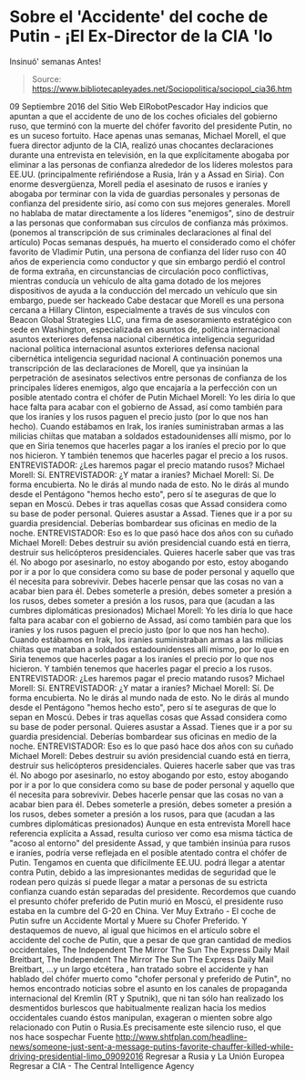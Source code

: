 # Sobre el 'Accidente' del coche de Putin - ¡El Ex-Director de la CIA 'lo 
Insinuó' semanas Antes!

> Source: https://www.bibliotecapleyades.net/Sociopolitica/sociopol_cia36.htm

09 Septiembre 2016
del Sitio Web ElRobotPescador
Hay indicios que apuntan a que el accidente de uno de los coches oficiales del gobierno ruso, que terminó con la muerte del chófer favorito del presidente Putin, no es un suceso fortuito. Hace apenas unas semanas, Michael Morell, el que fuera director adjunto de la CIA, realizó unas chocantes declaraciones durante una entrevista en televisión, en la que explícitamente abogaba por eliminar a las personas de confianza alrededor de los líderes molestos para EE.UU. (principalmente refiriéndose a Rusia, Irán y a Assad en Siria). Con enorme desvergüenza, Morell pedía el asesinato de rusos e iraníes y abogaba por terminar con la vida de guardias personales y personas de confianza del presidente sirio, así como con sus mejores generales.
Morell no hablaba de matar directamente a los líderes "enemigos", sino de destruir a las personas que conformaban sus círculos de confianza más próximos. (ponemos al transcripción de sus criminales declaraciones al final del artículo) Pocas semanas después, ha muerto el considerado como el chófer favorito de Vladimir Putin, una persona de confianza del líder ruso con 40 años de experiencia como conductor y que sin embargo perdió el control de forma extraña, en circunstancias de circulación poco conflictivas, mientras conducía un vehículo de alta gama dotado de los mejores dispositivos de ayuda a la conducción del mercado un vehículo que sin embargo, puede ser hackeado Cabe destacar que Morell es una persona cercana a Hillary Clinton, especialmente a través de sus vínculos con Beacon Global Strategies LLC, una firma de asesoramiento estratégico con sede en Washington, especializada en asuntos de,
política internacional asuntos exteriores defensa nacional cibernética inteligencia seguridad nacional
política internacional
asuntos exteriores
defensa nacional
cibernética
inteligencia
seguridad nacional
A continuación ponemos una transcripción de las declaraciones de Morell, que ya insinúan la perpetración de asesinatos selectivos entre personas de confianza de los principales líderes enemigos, algo que encajaría a la perfección con un posible atentado contra el chófer de Putin
Michael Morell: Yo les diría lo que hace falta para acabar con el gobierno de Assad, así como también para que los iraníes y los rusos paguen el precio justo (por lo que nos han hecho). Cuando estábamos en Irak, los iraníes suministraban armas a las milicias chiítas que mataban a soldados estadounidenses allí mismo, por lo que en Siria tenemos que hacerles pagar a los iraníes el precio por lo que nos hicieron. Y también tenemos que hacerles pagar el precio a los rusos. ENTREVISTADOR: ¿Les haremos pagar el precio matando rusos? Michael Morell: Sí. ENTREVISTADOR: ¿Y matar a iraníes? Michael Morell: Sí. De forma encubierta. No le dirás al mundo nada de esto. No le dirás al mundo desde el Pentágono "hemos hecho esto", pero sí te aseguras de que lo sepan en Moscú. Debes ir tras aquellas cosas que Assad considera como su base de poder personal. Quieres asustar a Assad. Tienes que ir a por su guardia presidencial. Deberías bombardear sus oficinas en medio de la noche. ENTREVISTADOR: Eso es lo que pasó hace dos años con su cuñado Michael Morell: Debes destruir su avión presidencial cuando está en tierra, destruir sus helicópteros presidenciales. Quieres hacerle saber que vas tras él. No abogo por asesinarlo, no estoy abogando por esto, estoy abogando por ir a por lo que considera como su base de poder personal y aquello que él necesita para sobrevivir. Debes hacerle pensar que las cosas no van a acabar bien para él. Debes someterle a presión, debes someter a presión a los rusos, debes someter a presión a los rusos, para que (acudan a las cumbres diplomáticas presionados)
Michael Morell: Yo les diría lo que hace falta para acabar con el gobierno de Assad, así como también para que los iraníes y los rusos paguen el precio justo (por lo que nos han hecho).
Cuando estábamos en Irak, los iraníes suministraban armas a las milicias chiítas que mataban a soldados estadounidenses allí mismo, por lo que en Siria tenemos que hacerles pagar a los iraníes el precio por lo que nos hicieron.
Y también tenemos que hacerles pagar el precio a los rusos.
ENTREVISTADOR: ¿Les haremos pagar el precio matando rusos? Michael Morell: Sí.
ENTREVISTADOR: ¿Y matar a iraníes? Michael Morell: Sí. De forma encubierta. No le dirás al mundo nada de esto. No le dirás al mundo desde el Pentágono "hemos hecho esto", pero sí te aseguras de que lo sepan en Moscú.
Debes ir tras aquellas cosas que Assad considera como su base de poder personal. Quieres asustar a Assad. Tienes que ir a por su guardia presidencial. Deberías bombardear sus oficinas en medio de la noche.
ENTREVISTADOR: Eso es lo que pasó hace dos años con su cuñado Michael Morell: Debes destruir su avión presidencial cuando está en tierra, destruir sus helicópteros presidenciales. Quieres hacerle saber que vas tras él.
No abogo por asesinarlo, no estoy abogando por esto, estoy abogando por ir a por lo que considera como su base de poder personal y aquello que él necesita para sobrevivir.
Debes hacerle pensar que las cosas no van a acabar bien para él. Debes someterle a presión, debes someter a presión a los rusos, debes someter a presión a los rusos, para que (acudan a las cumbres diplomáticas presionados)
Aunque en esta entrevista Morell hace referencia explícita a Assad, resulta curioso ver como esa misma táctica de "acoso al entorno" del presidente Assad, y que también insinúa para rusos e iraníes, podría verse reflejada en el posible atentado contra el chófer de Putin. Tengamos en cuenta que difícilmente EE.UU. podrá llegar a atentar contra Putin, debido a las impresionantes medidas de seguridad que le rodean pero quizás sí puede llegar a matar a personas de su estricta confianza cuando están separadas del presidente.
Recordemos que cuando el presunto chófer preferido de Putin murió en Moscú, el presidente ruso estaba en la cumbre del G-20 en China. Ver Muy Extraño - El coche de Putin sufre un Accidente Mortal y Muere su Chofer Preferido.
Y destaquemos de nuevo, al igual que hicimos en el artículo sobre el accidente del coche de Putin, que a pesar de que gran cantidad de medios occidentales,
The Independent The Mirror The Sun The Express Daily Mail Breitbart,
The Independent
The Mirror
The Sun
The Express
Daily Mail
Breitbart,
...y un largo etcétera , han tratado sobre el accidente y han hablado del chófer muerto como "chofer personal y preferido de Putin", no hemos encontrado noticias sobre el asunto en los canales de propaganda internacional del Kremlin (RT y Sputnik), que ni tan sólo han realizado los desmentidos burlescos que habitualmente realizan hacia los medios occidentales cuando éstos manipulan, exageran o mienten sobre algo relacionado con Putin o Rusia.Es precisamente este silencio ruso, el que nos hace sospechar
Fuente
http://www.shtfplan.com/headline-news/someone-just-sent-a-message-putins-favorite-chauffer-killed-while-driving-presidential-limo_09092016
Regresar a Rusia y La Unión Europea
Regresar a CIA - The Central Intelligence Agency

